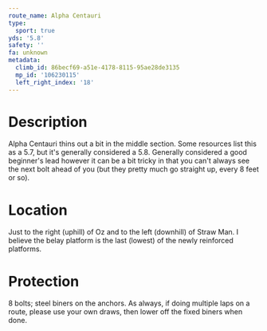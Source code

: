 ```yaml
---
route_name: Alpha Centauri
type:
  sport: true
yds: '5.8'
safety: ''
fa: unknown
metadata:
  climb_id: 86becf69-a51e-4178-8115-95ae28de3135
  mp_id: '106230115'
  left_right_index: '18'
---
```

# Description
Alpha Centauri thins out a bit in the middle section.  Some resources list this as a 5.7, but it's generally considered a 5.8.  Generally considered a good beginner's lead however it can be a bit tricky in that you can't always see the next bolt ahead of you (but they pretty much go straight up, every 8 feet or so).

# Location
Just to the right (uphill) of Oz and to the left (downhill) of Straw Man.  I believe the belay platform is the last (lowest) of the newly reinforced platforms.

# Protection
8 bolts; steel biners on the anchors. As always, if doing multiple laps on a route, please use your own draws, then lower off the fixed biners when done.
